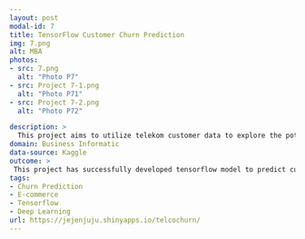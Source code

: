 ```yaml
---
layout: post
modal-id: 7
title: TensorFlow Customer Churn Prediction
img: 7.png
alt: MBA
photos:
- src: 7.png
  alt: "Photo P7"
- src: Project 7-1.png
  alt: "Photo P71"
- src: Project 7-2.png
  alt: "Photo P72"

description: >
  This project aims to utilize telekom customer data to explore the potential of deep learning technique in predicting customer churn and deploy it as web app and dashboard. 
domain: Business Informatic
data-source: Kaggle
outcome: >
 This project has successfully developed tensorflow model to predict customer churn and deployed it on shiny apps.
tags:
- Churn Prediction
- E-commerce
- Tensorflow
- Deep Learning
url: https://jejenjuju.shinyapps.io/telcochurn/
---
```


